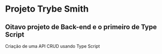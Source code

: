 # Projeto Trybe Smith
## Oitavo projeto de Back-end e o primeiro de Type Script

Criação de uma API CRUD usando Type Script
